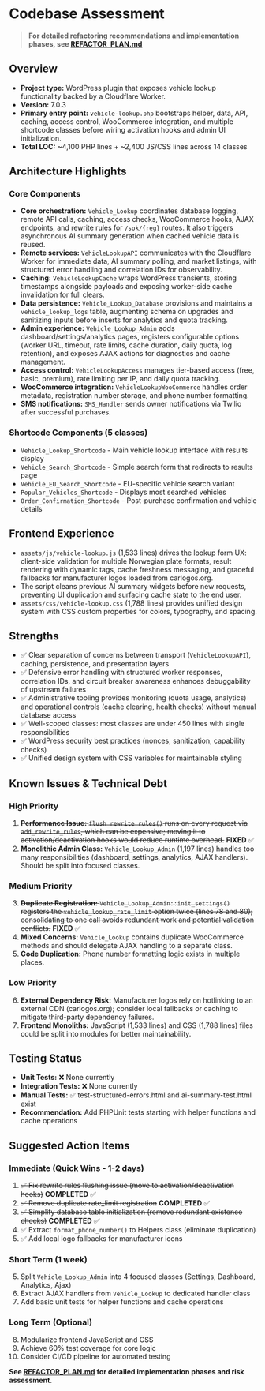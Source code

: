 # Codebase Assessment

> **For detailed refactoring recommendations and implementation phases, see [REFACTOR_PLAN.md](./REFACTOR_PLAN.md)**

## Overview
- **Project type:** WordPress plugin that exposes vehicle lookup functionality backed by a Cloudflare Worker.
- **Version:** 7.0.3
- **Primary entry point:** `vehicle-lookup.php` bootstraps helper, data, API, caching, access control, WooCommerce integration, and multiple shortcode classes before wiring activation hooks and admin UI initialization.
- **Total LOC:** ~4,100 PHP lines + ~2,400 JS/CSS lines across 14 classes

## Architecture Highlights

### Core Components
- **Core orchestration:** `Vehicle_Lookup` coordinates database logging, remote API calls, caching, access checks, WooCommerce hooks, AJAX endpoints, and rewrite rules for `/sok/{reg}` routes. It also triggers asynchronous AI summary generation when cached vehicle data is reused.
- **Remote services:** `VehicleLookupAPI` communicates with the Cloudflare Worker for immediate data, AI summary polling, and market listings, with structured error handling and correlation IDs for observability.
- **Caching:** `VehicleLookupCache` wraps WordPress transients, storing timestamps alongside payloads and exposing worker-side cache invalidation for full clears.
- **Data persistence:** `Vehicle_Lookup_Database` provisions and maintains a `vehicle_lookup_logs` table, augmenting schema on upgrades and sanitizing inputs before inserts for analytics and quota tracking.
- **Admin experience:** `Vehicle_Lookup_Admin` adds dashboard/settings/analytics pages, registers configurable options (worker URL, timeout, rate limits, cache duration, daily quota, log retention), and exposes AJAX actions for diagnostics and cache management.
- **Access control:** `VehicleLookupAccess` manages tier-based access (free, basic, premium), rate limiting per IP, and daily quota tracking.
- **WooCommerce integration:** `VehicleLookupWooCommerce` handles order metadata, registration number storage, and phone number formatting.
- **SMS notifications:** `SMS_Handler` sends owner notifications via Twilio after successful purchases.

### Shortcode Components (5 classes)
- `Vehicle_Lookup_Shortcode` - Main vehicle lookup interface with results display
- `Vehicle_Search_Shortcode` - Simple search form that redirects to results page
- `Vehicle_EU_Search_Shortcode` - EU-specific vehicle search variant
- `Popular_Vehicles_Shortcode` - Displays most searched vehicles
- `Order_Confirmation_Shortcode` - Post-purchase confirmation and vehicle details

## Frontend Experience
- `assets/js/vehicle-lookup.js` (1,533 lines) drives the lookup form UX: client-side validation for multiple Norwegian plate formats, result rendering with dynamic tags, cache freshness messaging, and graceful fallbacks for manufacturer logos loaded from carlogos.org.
- The script cleans previous AI summary widgets before new requests, preventing UI duplication and surfacing cache state to the end user.
- `assets/css/vehicle-lookup.css` (1,788 lines) provides unified design system with CSS custom properties for colors, typography, and spacing.

## Strengths
- ✅ Clear separation of concerns between transport (`VehicleLookupAPI`), caching, persistence, and presentation layers
- ✅ Defensive error handling with structured worker responses, correlation IDs, and circuit breaker awareness enhances debuggability of upstream failures
- ✅ Administrative tooling provides monitoring (quota usage, analytics) and operational controls (cache clearing, health checks) without manual database access
- ✅ Well-scoped classes: most classes are under 450 lines with single responsibilities
- ✅ WordPress security best practices (nonces, sanitization, capability checks)
- ✅ Unified design system with CSS variables for maintainable styling

## Known Issues & Technical Debt

### High Priority
1. ~~**Performance Issue:** `flush_rewrite_rules()` runs on every request via `add_rewrite_rules`, which can be expensive; moving it to activation/deactivation hooks would reduce runtime overhead.~~ **FIXED** ✅
2. **Monolithic Admin Class:** `Vehicle_Lookup_Admin` (1,197 lines) handles too many responsibilities (dashboard, settings, analytics, AJAX handlers). Should be split into focused classes.

### Medium Priority
3. ~~**Duplicate Registration:** `Vehicle_Lookup_Admin::init_settings()` registers the `vehicle_lookup_rate_limit` option twice (lines 78 and 80); consolidating to one call avoids redundant work and potential validation conflicts.~~ **FIXED** ✅
4. **Mixed Concerns:** `Vehicle_Lookup` contains duplicate WooCommerce methods and should delegate AJAX handling to a separate class.
5. **Code Duplication:** Phone number formatting logic exists in multiple places.

### Low Priority
6. **External Dependency Risk:** Manufacturer logos rely on hotlinking to an external CDN (carlogos.org); consider local fallbacks or caching to mitigate third-party dependency failures.
7. **Frontend Monoliths:** JavaScript (1,533 lines) and CSS (1,788 lines) files could be split into modules for better maintainability.

## Testing Status
- **Unit Tests:** ❌ None currently
- **Integration Tests:** ❌ None currently
- **Manual Tests:** ✅ test-structured-errors.html and ai-summary-test.html exist
- **Recommendation:** Add PHPUnit tests starting with helper functions and cache operations

## Suggested Action Items

### Immediate (Quick Wins - 1-2 days)
1. ~~✅ Fix rewrite rules flushing issue (move to activation/deactivation hooks)~~ **COMPLETED** ✅
2. ~~✅ Remove duplicate rate_limit registration~~ **COMPLETED** ✅
3. ~~✅ Simplify database table initialization (remove redundant existence checks)~~ **COMPLETED** ✅
4. ✅ Extract `format_phone_number()` to Helpers class (eliminate duplication)
5. ✅ Add local logo fallbacks for manufacturer icons

### Short Term (1 week)
5. Split `Vehicle_Lookup_Admin` into 4 focused classes (Settings, Dashboard, Analytics, Ajax)
6. Extract AJAX handlers from `Vehicle_Lookup` to dedicated handler class
7. Add basic unit tests for helper functions and cache operations

### Long Term (Optional)
8. Modularize frontend JavaScript and CSS
9. Achieve 60% test coverage for core logic
10. Consider CI/CD pipeline for automated testing

**See [REFACTOR_PLAN.md](./REFACTOR_PLAN.md) for detailed implementation phases and risk assessment.**
